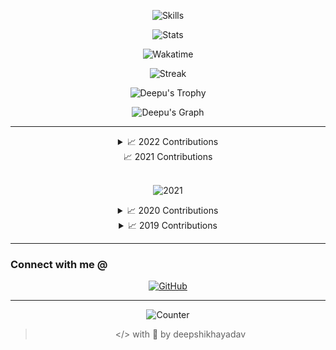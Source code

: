 
<div align="center">

![Skills](https://github-readme-stats.vercel.app/api/top-langs/?username=deepshikhayadav&langs_count=10&hide_border=true&layout=compact&theme=dracula)

![Stats](https://github-readme-stats.vercel.app/api?username=deepshikhayadav&count_private=true&include_all_commits=true&show_icons=true&hide_border=true&theme=dracula)

![Wakatime](https://github-readme-stats.vercel.app/api/wakatime?username=deepshikhayadav&layout=compact&hide_border=true&theme=dracula)

![Streak](https://github-readme-streak-stats.herokuapp.com/?user=deepshikhayadav&hide_border=true&theme=dracula)

![Deepu's Trophy](https://github-profile-trophy.vercel.app/?username=deepshikhayadav&theme=dracula&column=4&no-frame=true)

![Deepu's Graph](https://activity-graph.herokuapp.com/graph?username=deepshikhayadav&area=true&hide_border=true&theme=dracula)

</div>

---

<div align="center">

<details>
  <summary>📈 2022 Contributions</summary><br>
  
![2022](https://raw.githubusercontent.com/deepshikhayadav/Assets/main/Contributions/2022.png)

</details>

  <summary>📈 2021 Contributions</summary><br>
  
![2021](https://raw.githubusercontent.com/deepshikhayadav/Assets/main/Contributions/2021.png)

</details>

<details>
  <summary>📈 2020 Contributions</summary><br>
  
![2020](https://raw.githubusercontent.com/deepshikhayadav/Assets/main/Contributions/2020.png)

</details>

<details>
  <summary>📈 2019 Contributions</summary><br>

![2019](https://raw.githubusercontent.com/deepshikhayadav/Assets/main/Contributions/2019.png)

</details>

</div>

---

### Connect with me @

<div align="center">

  <a href="https://github.com/deepshikhayadav">
    <img src="https://img.shields.io/static/v1?style=for-the-badge&label=GitHub&labelColor=silver&logo=github&logoColor=black&message=deepshikhayadav&color=black&link=https://github.com/deepshikhayadav" alt="GitHub" />
  </a>

 

</div>

---

<div align="center">

![Counter](https://profile-counter.glitch.me/deepshikhayadav/count.svg)

</div>

<div align="center">

> </> with 🤍 by deepshikhayadav

</div>
